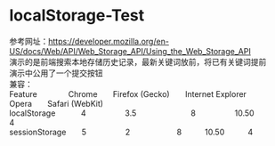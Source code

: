 # localStorage-Test
参考网址：https://developer.mozilla.org/en-US/docs/Web/API/Web_Storage_API/Using_the_Web_Storage_API<br />
演示的是前端搜索本地存储历史记录，最新关键词放前，将已有关键词提前<br />
演示中公用了一个提交按钮<br />
兼容：<br />
Feature&emsp;&emsp;&emsp;&emsp;Chrome&emsp;&emsp;Firefox (Gecko)&emsp;&emsp;Internet Explorer&emsp;&emsp;Opera&emsp;&emsp;Safari (WebKit)<br />
localStorage&emsp;&emsp;&emsp; 4&emsp;&emsp;&emsp;&emsp;&emsp;3.5&emsp;&emsp;&emsp;&emsp;&emsp;&emsp;&emsp;8&emsp;&emsp;&emsp;&emsp;&emsp;10.50&emsp;&emsp;&emsp;&emsp;4<br />
sessionStorage&emsp;&emsp;5&emsp;&emsp;&emsp;&emsp;&emsp;2&emsp;&emsp;&emsp;&emsp;&emsp;&emsp;8&emsp;&emsp;&emsp;10.50&emsp;&emsp;&emsp;4<br />
